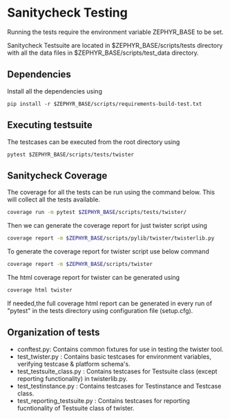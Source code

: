 # Sanitycheck Testing

Running the tests require the environment variable ZEPHYR_BASE to be set.

Sanitycheck Testsuite are located in $ZEPHYR_BASE/scripts/tests directory with all the data files in $ZEPHYR_BASE/scripts/test_data directory.

## Dependencies

Install all the dependencies using

```
pip install -r $ZEPHYR_BASE/scripts/requirements-build-test.txt
```

## Executing testsuite

The testcases can be executed from the root directory using

```
pytest $ZEPHYR_BASE/scripts/tests/twister
```

## Sanitycheck Coverage

The coverage for all the tests can be run using the command below. This will collect all the tests available.

```bash
coverage run -m pytest $ZEPHYR_BASE/scripts/tests/twister/
```

Then we can generate the coverage report for just twister script using

```bash
coverage report -m $ZEPHYR_BASE/scripts/pylib/twister/twisterlib.py
```

To generate the coverage report for twister script use below command

```bash
coverage report -m $ZEPHYR_BASE/scripts/twister
```

The html coverage report for twister can be generated using

```bash
coverage html twister
```

If needed,the full coverage html report can be generated in every run of "pytest" in the tests directory using configuration file (setup.cfg).

## Organization of tests

- conftest.py: Contains common fixtures for use in testing the twister tool.
- test_twister.py : Contains basic testcases for environment variables, verifying testcase & platform schema's.
- test_testsuite_class.py : Contains testcases for Testsuite class (except reporting functionality) in twisterlib.py.
- test_testinstance.py : Contains testcases for Testinstance and Testcase class.
- test_reporting_testsuite.py : Contains testcases for reporting fucntionality of Testsuite class of twister.
